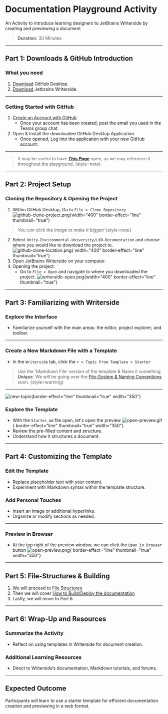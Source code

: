 # Documentation Playground Activity

An Activity to introduce learning designers to JetBrains Writerside by creating and previewing a document

>**Duration**: 30 Minutes

---

## Part 1: Downloads & GitHub Introduction

### What you need
1. [Download](https://desktop.github.com/) GitHub Desktop.
2. [Download](https://www.jetbrains.com/writerside/download/) Jetbrains Writerside.
---

### Getting Started with GitHub
1. [Create an Account with GitHub](https://github.com/signup)
    - Once your account has been created, post the email you used in the Teams group chat.
2. Open & Install the downloaded GitHub Desktop Application.
    - Once opened, Log into the application with your new GitHub account.
---
> It may be useful to have [_**This Page**_](https://github.com/Unity-Environmental-University/lxd-documentation) 
> open, as we may reference it throughout the playground.
> {style=note}
---


## Part 2: Project Setup

### Cloning the Repository & Opening the Project
1. Within GitHub Desktop, Go to `File > Clone Repository`
![github-clone-project.png](github-clone-project.png){width="400" border-effect="line" thumbnail="true"}
>_You can click the image to make it bigger!_ 
>{style=note}
2. Select `Unity-Environmental-University/LXD-Documentation` and choose where you would like to download the project to.
![github-clone-location.png](github-clone-location.png){ width="400" border-effect="line" thumbnail="true"}
3. Open JetBrains Writerside on your computer.
4. Opening the project:
    - Go to `File > Open` and navigate to where you downloaded the project.
![writerside-open.png](writerside-open.png){width="400" border-effect="line" thumbnail="true"}

---

## Part 3: Familiarizing with Writerside

### Explore the Interface
- Familiarize yourself with the main areas: the editor, project explorer, and toolbar.

---

### Create a New Markdown File with a Template
- In the `Writerside` tab, click the `+ > Topic From Template > Starter` 
> Use the 'Markdown File' version of the template & Name it something _**Unique**_.
> We will be going over the [File-System & Naming Conventions](file-structure.md) soon.
>{style=warning}
---
 ![new-topic](new_topic_options.png){border-effect="line" thumbnail="true" width="350"}


### Explore the Template
- With the `Starter.md` file open, let's open the preview
    ![open-preview.gif](openpreview.gif){ border-effect="line" thumbnail="true" width="350"}
- Review the pre-filled content and structure.
- Understand how it structures a document.

---

## Part 4: Customizing the Template

### Edit the Template
- Replace placeholder text with your content.
- Experiment with Markdown syntax within the template structure.

### Add Personal Touches
- Insert an image or additional hyperlinks.
- Organize or modify sections as needed.

---

### Preview in Browser
- At the top right of the preview window, we can click the `Open in Browser` button
   ![open-preview.png](open-preview.png){ border-effect="line" thumbnail="true" width="350"}

---

## Part 5: File-Structures & Building

1. We will proceed to [File Structures](file-structure.md)
2. Then we will cover [How to Build/Deploy the documentation](How-To-Build.md)
3. Lastly, we will move to Part 6.
---

## Part 6: Wrap-Up and Resources

### Summarize the Activity
- Reflect on using templates in Writerside for document creation.

### Additional Learning Resources
- Direct to Writerside’s documentation, Markdown tutorials, and forums.

---

## Expected Outcome
Participants will learn to use a starter template for efficient documentation creation and previewing in a web format.
